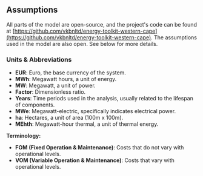 ## Assumptions

All parts of the model are open-source, and the project's code can be found at [https://github.com/vkbnltd/energy-toolkit-western-cape](https://github.com/vkbnltd/energy-toolkit-western-cape). The assumptions used in the model are also open. See below for more details.

### Units & Abbreviations

- **EUR**: Euro, the base currency of the system.
- **MWh**: Megawatt hours, a unit of energy.
- **MW**: Megawatt, a unit of power.
- **Factor**: Dimensionless ratio.
- **Years**: Time periods used in the analysis, usually related to the lifespan of components.
- **MWe**: Megawatt-electric, specifically indicates electrical power.
- **ha**: Hectares, a unit of area (100m x 100m).
- **MEhth**: Megawatt-hour thermal, a unit of thermal energy.

**Terminology:**
- **FOM (Fixed Operation & Maintenance)**: Costs that do not vary with operational levels.
- **VOM (Variable Operation & Maintenance)**: Costs that vary with operational levels.
